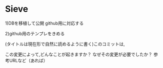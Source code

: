 # Sieve

1)DBを移植して公開 github用に対応する


2)github用のテンプレをきめる

(タイトルは現在形で自然に読めるように書く)このコミットは,

この変更によって,どんなことが起きますか？
なぜその変更が必要でしたか？
参考URLなど（あれば）

